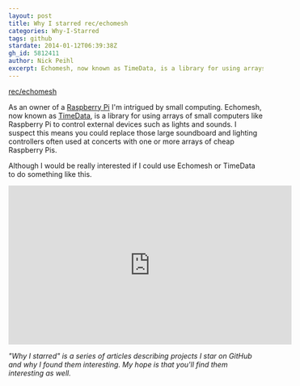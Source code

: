 ```yaml
---
layout: post
title: Why I starred rec/echomesh
categories: Why-I-Starred
tags: github
stardate: 2014-01-12T06:39:38Z
gh_id: 5812411
author: Nick Peihl
excerpt: Echomesh, now known as TimeData, is a library for using arrays of small computers like Raspberry Pi to control external devices such as lights and sounds.
---
```


[rec/echomesh](https://github.com/rec/echomesh)

As an owner of a [Raspberry Pi](http://raspberrypi.org) I'm intrigued by small computing. Echomesh, now known as [TimeData](https://timedata-org.github.io/), is a library for using arrays of small computers like Raspberry Pi to control external devices such as lights and sounds. I suspect this means you could replace those large soundboard and lighting controllers often used at concerts with one or more arrays of cheap Raspberry Pis.

Although I would be really interested if I could use Echomesh or TimeData to do something like this.

<iframe width="560" height="315" src="https://www.youtube.com/embed/a3Ftc_2iu7s" frameborder="0" allowfullscreen></iframe>


*"Why I starred" is a series of articles describing projects I star on GitHub and why I found them interesting. My hope is that you'll find them interesting as well.*
